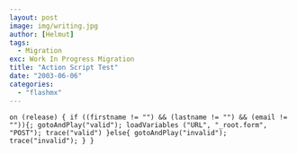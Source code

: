 ```yaml
---
layout: post
image: img/writing.jpg
author: [Helmut]
tags:
  - Migration
exc: Work In Progress Migration
title: "Action Script Test"
date: "2003-06-06"
categories: 
  - "flashmx"
---
```


`on (release) { if ((firstname != "") && (lastname != "") && (email != "")){; gotoAndPlay("valid"); loadVariables ("URL", "_root.form", "POST"); trace("valid") }else{ gotoAndPlay("invalid"); trace("invalid"); } }`
